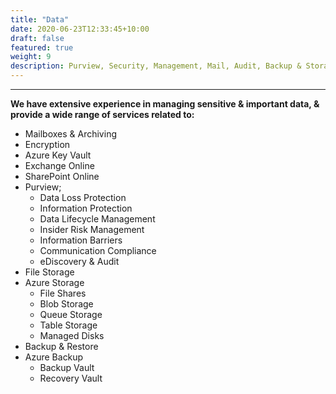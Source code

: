 ```yaml
---
title: "Data"
date: 2020-06-23T12:33:45+10:00
draft: false
featured: true
weight: 9
description: Purview, Security, Management, Mail, Audit, Backup & Storage
---
```

***
**We have extensive experience in managing sensitive & important data, & provide a wide range of services related to:**

* Mailboxes & Archiving
* Encryption
* Azure Key Vault
* Exchange Online
* SharePoint Online
* Purview;
  *  Data Loss Protection
  *  Information Protection
  *  Data Lifecycle Management
  *  Insider Risk Management
  *  Information Barriers
  *  Communication Compliance
  *  eDiscovery & Audit
* File Storage
* Azure Storage
  *  File Shares
  *  Blob Storage
  *  Queue Storage
  *  Table Storage
  *  Managed Disks
* Backup & Restore
* Azure Backup
  *  Backup Vault
  *  Recovery Vault
